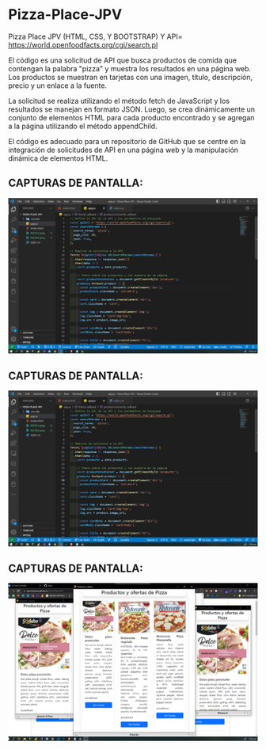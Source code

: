 # Pizza-Place-JPV
Pizza Place JPV (HTML, CSS, Y BOOTSTRAP) Y API=  https://world.openfoodfacts.org/cgi/search.pl

El código es una solicitud de API que busca productos de comida que contengan la palabra "pizza" y muestra los resultados en una página web. Los productos se muestran en tarjetas con una imagen, título, descripción, precio y un enlace a la fuente.

La solicitud se realiza utilizando el método fetch de JavaScript y los resultados se manejan en formato JSON. Luego, se crea dinámicamente un conjunto de elementos HTML para cada producto encontrado y se agregan a la página utilizando el método appendChild.

El código es adecuado para un repositorio de GitHub que se centre en la integración de solicitudes de API en una página web y la manipulación dinámica de elementos HTML.

## CAPTURAS DE PANTALLA:

![](PIZZA3.png)

## CAPTURAS DE PANTALLA:

![](PIZZA3.png)


## CAPTURAS DE PANTALLA:

![](PIZZA2.png)

